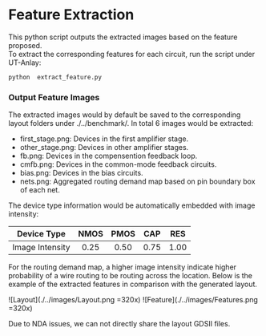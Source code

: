 # Feature Extraction #
This python script outputs the extracted images based on the feature proposed. \
To extract the corresponding features for each circuit, run the script under UT-Anlay:
```
python  extract_feature.py
```

### Output Feature Images ###
The extracted images would by default be saved to the corresponding layout folders under ./../benchmark/. In total 6 images would be extracted:

- first_stage.png: Devices in the first amplifier stage. 
- other_stage.png: Devices in other amplifier stages.
- fb.png: Devices in the compensention feedback loop.
- cmfb.png: Devices in the common-mode feedback circuits.
- bias.png: Devices in the bias circuits.
- nets.png: Aggregated routing demand map based on pin boundary box of each net.

The device type information would be automatically embedded with image intensity:

| Device Type     | NMOS | PMOS | CAP  | RES  |
|:---------------:|:----:|:----:|:----:|:----:|
| Image Intensity | 0.25 | 0.50 | 0.75 | 1.00 |

For the routing demand map, a higher image intensity indicate higher probability of a wire routing to be routing across the location.
Below is the example of the extracted features in comparison with the generated layout.

![Layout](./../images/Layout.png =320x) ![Feature](./../images/Features.png =320x)

Due to NDA issues, we can not directly share the layout GDSII files.


